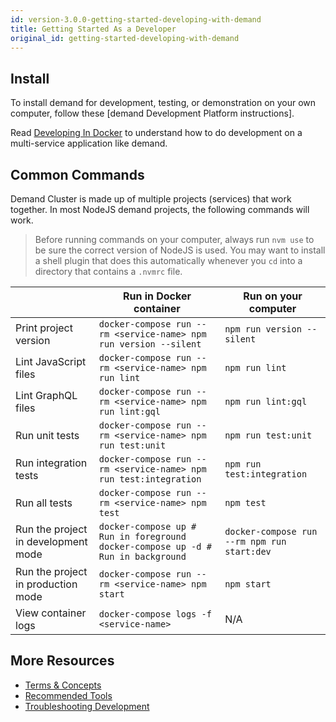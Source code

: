 ```yaml
---
id: version-3.0.0-getting-started-developing-with-demand
title: Getting Started As a Developer
original_id: getting-started-developing-with-demand
---
```


## Install

To install demand for development, testing, or demonstration on your own computer, follow these [demand Development Platform instructions].

Read [Developing In Docker](installation-docker-development) to understand how to do development on a multi-service application like demand.

## Common Commands

Demand Cluster is made up of multiple projects (services) that work together. In most NodeJS demand projects, the following commands will work.

> Before running commands on your computer, always run `nvm use` to be sure the correct version of NodeJS is used. You may want to install a shell plugin that does this automatically whenever you `cd` into a directory that contains a `.nvmrc` file.

|                                     | Run in Docker container                                                                | Run on your computer                              |
|-------------------------------------|----------------------------------------------------------------------------------------|---------------------------------------------------|
| Print project version               | ``` docker-compose run --rm <service-name> npm run version --silent ```                | ``` npm run version --silent ```                  |
| Lint JavaScript files               | ``` docker-compose run --rm <service-name> npm run lint ```                            | ``` npm run lint ```                              |
| Lint GraphQL files                  | ``` docker-compose run --rm <service-name> npm run lint:gql ```                        | ``` npm run lint:gql ```                          |
| Run unit tests                      | ``` docker-compose run --rm <service-name> npm run test:unit ```                       | ``` npm run test:unit ```                         |
| Run integration tests               | ``` docker-compose run --rm <service-name> npm run test:integration ```                | ``` npm run test:integration ```                  |
| Run all tests                       | ``` docker-compose run --rm <service-name> npm test ```                                | ``` npm test ```                                  |
| Run the project in development mode | ``` docker-compose up # Run in foreground docker-compose up -d # Run in background ``` | ``` docker-compose run --rm npm run start:dev ``` |
| Run the project in production mode  | ``` docker-compose run --rm <service-name> npm start ```                               | ``` npm start ```                                 |
| View container logs                 | ``` docker-compose logs -f <service-name> ```                                          | N/A                                               |

## More Resources

- [Terms & Concepts](concepts-intro)
- [Recommended Tools](recommended-tools)
- [Troubleshooting Development](troubleshooting-development)
